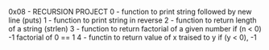 0x08 - RECURSION PROJECT
0 - function to print string followed by new line (puts)
1 - function to print string in reverse
2 - function to return length of a string (strlen)
3 - function to return factorial of a given number
	if (n < 0) -1
	factorial of 0 == 1
4 - functin to return value of x traised to y
	if (y < 0), -1


